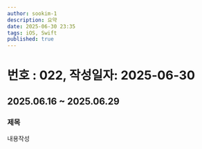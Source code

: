 ```yaml
---
author: sookim-1
description: 요약
date: 2025-06-30 23:35
tags: iOS, Swift
published: true
---
```

# 번호 : 022, 작성일자: 2025-06-30
## 2025.06.16 ~ 2025.06.29
### 제목
내용작성
